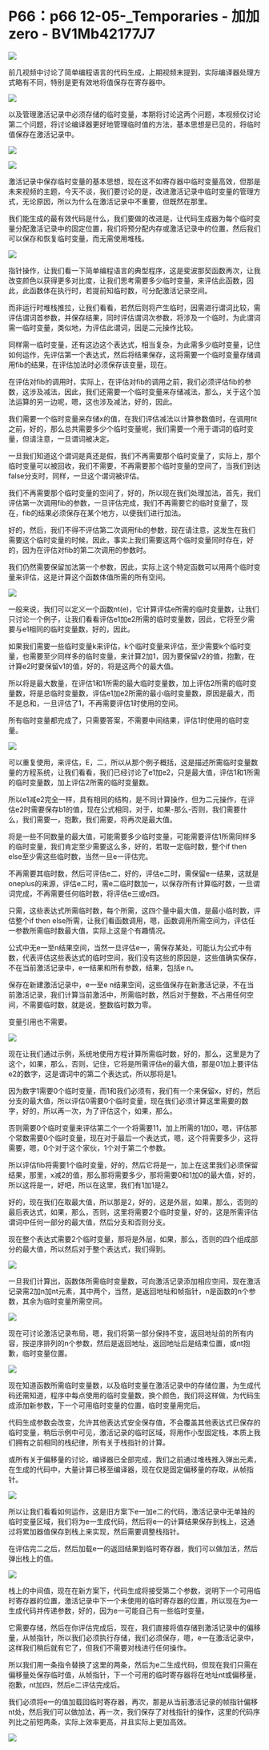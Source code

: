 # P66：p66 12-05-_Temporaries - 加加zero - BV1Mb42177J7

![](img/96096fdf2dcca767b5775da9b4c72c79_0.png)

前几视频中讨论了简单编程语言的代码生成，上期视频末提到，实际编译器处理方式略有不同，特别是更有效地将值保存在寄存器中。



![](img/96096fdf2dcca767b5775da9b4c72c79_2.png)

以及管理激活记录中必须存储的临时变量，本期将讨论这两个问题，本视频仅讨论第二个问题，将讨论编译器更好地管理临时值的方法，基本思想是已见的，将临时值保存在激活记录中。



![](img/96096fdf2dcca767b5775da9b4c72c79_4.png)

![](img/96096fdf2dcca767b5775da9b4c72c79_5.png)

激活记录中保存临时变量的基本思想，现在这不如寄存器中临时变量高效，但那是未来视频的主题，今天不谈，我们要讨论的是，改进激活记录中临时变量的管理方式，无论原因，所以为什么在激活记录中不重要，但既然在那里。

我们能生成的最有效代码是什么，我们要做的改进是，让代码生成器为每个临时变量分配激活记录中的固定位置，我们将预分配内存或激活记录中的位置，然后我们可以保存和恢复临时变量，而无需使用堆栈。



![](img/96096fdf2dcca767b5775da9b4c72c79_7.png)

指针操作，让我们看一下简单编程语言的典型程序，这是斐波那契函数再次，让我改变颜色以获得更多对比度，让我们思考需要多少临时变量，来评估此函数，因此，此函数体在执行时，若提前知临时数，可分配激活记录空间。

而非运行时堆栈推拉，让我们看看，若然后则将产生临时，因需进行谓词比较，需评估谓词首参数，并保存结果，同时评估谓词次参数，将涉及一个临时，为此谓词需一临时变量，类似地，为评估此谓词，因是二元操作比较。

同样需一临时变量，还有这边这个表达式，相当复杂，为此需多少临时变量，记住如何运作，先评估第一个表达式，然后将结果保存，这将需要一个临时变量存储调用fib的结果，在评估加法时必须保存该变量，现在。

在评估对fib的调用时，实际上，在评估对fib的调用之前，我们必须评估fib的参数，这涉及减法，因此，我们还需要一个临时变量来存储减法，那么，关于这个加法运算的另一边呢，嗯，这也涉及减法，好的，因此。

我们需要一个临时变量来存储x的值，在我们评估减法以计算参数值时，在调用fit之前，好的，那么总共需要多少个临时变量呢，我们需要一个用于谓词的临时变量，但请注意，一旦谓词被决定。

一旦我们知道这个谓词是真还是假，我们不再需要那个临时变量了，实际上，那个临时变量可以被回收，我们不需要，不再需要那个临时变量的空间了，当我们到达false分支时，同样，一旦这个谓词被评估。

我们不再需要那个临时变量的空间了，好的，所以现在我们处理加法，首先，我们评估第一次调用fib的参数，一旦评估完成，我们不再需要它的临时变量了，现在，fib的结果必须保存在某个地方，以便我们进行加法。

好的，然后，我们不得不评估第二次调用fib的参数，现在请注意，这发生在我们需要这个临时变量的时候，因此，事实上我们需要这两个临时变量同时存在，好的，因为在评估对fib的第二次调用的参数时。

我们仍然需要保留加法第一个参数，因此，实际上这个特定函数可以用两个临时变量来评估，这是计算这个函数体值所需的所有空间。



![](img/96096fdf2dcca767b5775da9b4c72c79_9.png)

一般来说，我们可以定义一个函数nt(e)，它计算评估e所需的临时变量数，让我们只讨论一个例子，让我们看看评估e1加e2所需的临时变量数，因此，它将至少需要与e1相同的临时变量数，好的，因此。

如果我们需要一些临时变量k来评估，k个临时变量来评估，至少需要k个临时变量，也需要至少同样多的临时变量，来计算2加1，因为要保留v2的值，抱歉，在计算e2时要保留v1的值，好的，将是这两个的最大值。

所以将是最大数量，在评估1和1所需的最大临时变量数，加上评估2所需的临时变量数，将是总临时变量数，评估e1加e2所需的最小临时变量数，原因是最大，而不是总和，一旦评估了1，不再需要评估1时使用的空间。

所有临时变量都完成了，只需要答案，不需要中间结果，评估1时使用的临时变量。

![](img/96096fdf2dcca767b5775da9b4c72c79_11.png)

可以重复使用，来评估，E，二，所以从那个例子概括，这是描述所需临时变量数量的方程系统，让我们看看，我们已经讨论了e1加e2，只是最大值，评估1和1所需的临时变量数，加上评估2所需的临时变量数。

所以e1减e2完全一样，具有相同的结构，是不同计算操作，但为二元操作，在评估e2时需要保存b1的值，现在公式相同，对于，如果-那么-否则，我们需要什么，我们需要一，抱歉，我们需要，将再次是最大值。

将是一些不同数量的最大值，可能需要多少临时变量，可能需要评估1所需同样多的临时变量，我们肯定至少需要这么多，好的，若取一定临时数，整个if then else至少需这些临时数，当然一旦e一评估完。

不再需要其临时数，然后可评估e二，好的，评估e二时，需保留e一结果，这就是oneplus的来源，评估e二时，需e二临时数加一，以保存所有计算临时数，一旦谓词完成，不再需要任何临时数，将评估e三或e四。

只需，这些表达式所需临时数，每个所需，这四个量中最大值，是最小临时数，评估整个if then else所需，让我们看函数调用，嗯，函数调用所需空间为，评估任一参数所需临时数最大值，实际上这是个有趣情况。

公式中无e一至n结果空间，当然一旦评估e一，需保存某处，可能认为公式中有数，代表评估这些表达式的临时空间，我们没有这些的原因是，这些值确实保存，不在当前激活记录中，e一结果和所有参数，结果，包括e n。

保存在新建激活记录中，e一至e n结果空间，这些值保存在新激活记录，不在当前激活记录，我们计算当前激活中，所需临时数，然后对于整数，不占用任何空间，不需要临时数，就是说，整数临时数为零。

变量引用也不需要。

![](img/96096fdf2dcca767b5775da9b4c72c79_13.png)

现在让我们通过示例，系统地使用方程计算所需临时数，好的，那么，这里是为了这个，如果，那么，否则，记住，它将是所需评估e的最大值，那是01加上要评估e2的数字，这是谓词中的第二个表达式，所以那将是1。

因为数字1需要0个临时变量，而1和我们必须有，我们有一个来保留x，好的，然后分支的最大值，所以评估0需要0个临时变量，现在我们必须计算这里需要的数字，好的，所以再一次，为了评估这个，如果，那么。

否则需要0个临时变量来评估第二个一个将需要11，加上所需的1加0，嗯，评估那个常数需要0个临时变量，现在对于最后一个表达式，嗯，这个将需要多少，这将需要，嗯，0个对于这个家伙，1个对于第二个参数。

所以评估fib将需要1个临时变量，好的，然后它将是一，加上在这里我们必须保留结果，那里，x减2的值，那么那将需要多少，那将需要0和1加0的最大值，好的，所以这将是一，好吧，所以在这里，我们有1加1是2。

好的，现在我们在取最大值，所以那是2，好的，这是外层，如果，那么，否则的最后表达式，如果，那么，否则，这里将需要2个临时变量，好的，这是所需评估谓词中任何一部分的最大值，然后分支和否则分支。

现在整个表达式需要2个临时变量，那将是外层，如果，那么，否则的四个组成部分的最大值，所以然后对于整个表达式，我们得到。



![](img/96096fdf2dcca767b5775da9b4c72c79_15.png)

一旦我们计算出，函数体所需临时变量数，可向激活记录添加相应空间，现在激活记录需2加n加nt元素，其中两个，当然，是返回地址和帧指针，n是函数的n个参数，其余为临时变量所需空间。



![](img/96096fdf2dcca767b5775da9b4c72c79_17.png)

现在可讨论激活记录布局，嗯，我们将第一部分保持不变，返回地址前的所有内容，按逆序排列的n个参数，然后是返回地址，返回地址后是结束位置，或nt抱歉，临时变量位置。



![](img/96096fdf2dcca767b5775da9b4c72c79_19.png)

现在知道函数所需临时变量数，以及临时变量在激活记录中的存储位置，为生成代码还需知道，程序中每点使用的临时变量数，换个颜色，我们将这样做，为代码生成添加新参数，下一个可用临时变量的位置，临时变量用完后。

代码生成参数会改变，允许其他表达式安全保存值，不会覆盖其他表达式已保存的临时变量，稍后示例中可见，激活记录的临时区域，将用作小型固定栈，本质上我们拥有之前相同的栈纪律，所有关于栈指针的计算。

或所有关于偏移量的讨论，编译器已全部完成，我们之前通过堆栈推入弹出元素，在生成的代码中，大量计算已移至编译器，现在仅是固定偏移量的存取，从帧指针。



![](img/96096fdf2dcca767b5775da9b4c72c79_21.png)

所以让我们看看如何运作，这是旧方案下e一加e二的代码，激活记录中无单独的临时变量区域，我们将为e一生成代码，然后将e一的计算结果保存到栈上，这通过将累加器值保存到栈上来实现，然后需要调整栈指针。

在评估完二之后，然后加载e一的返回结果到临时寄存器，我们可以做加法，然后弹出栈上的值。

![](img/96096fdf2dcca767b5775da9b4c72c79_23.png)

栈上的中间值，现在在新方案下，代码生成将接受第二个参数，说明下一个可用临时寄存器的位置，激活记录中下一个未使用的临时寄存器的位置，所以现在为e一生成代码并传递参数，好的，因为e一可能自己有一些临时变量。

它需要存储，然后在你评估完成后，现在，我们直接将值存储到激活记录中的偏移量，从帧指针，所以我们必须执行存储，我们必须保存，嗯，e一在激活记录中，这样我们稍后就有它了，但我们不需要对栈进行任何操作。

所以我们用一条指令替换了这里的两条，然后为e二生成代码，但现在我们只需在偏移量处保存临时值，从帧指针，下一个可用的临时寄存器将在地址nt或偏移量，抱歉，nt加四，然后e二评估完成后。

我们必须将e一的值加载回临时寄存器，再次，那是从当前激活记录的帧指针偏移nt处，然后我们可以做加法，再一次，我们保存了对栈指针的操作，这里的代码序列比之前短两条，实际上效率更高，并且实际上更加高效。



![](img/96096fdf2dcca767b5775da9b4c72c79_25.png)